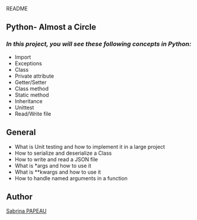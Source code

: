 README

## Python- Almost a Circle

### ___In this project, you will see these following concepts in Python:___
+ Import
+ Exceptions
+ Class
+ Private attribute
+ Getter/Setter
+ Class method
+ Static method
+ Inheritance
+ Unittest
+ Read/Write file

## General
+ What is Unit testing and how to implement it in a large project
+ How to serialize and deserialize a Class
+ How to write and read a JSON file
+ What is *args and how to use it
+ What is **kwargs and how to use it
+ How to handle named arguments in a function

## Author
 [Sabrina PAPEAU](https://github.com/Holbiwan)
